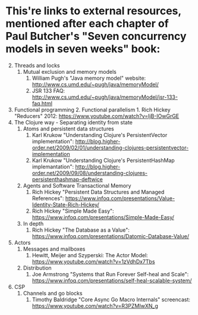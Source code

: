 # This're links to external resources, mentioned after each chapter of Paul Butcher's "Seven concurrency models in seven weeks" book:

2. Threads and locks
    1. Mutual exclusion and memory models
        1. William Pugh's "Java memory model" website: http://www.cs.umd.edu/~pugh/java/memoryModel/
        2. JSR 133 FAQ: http://www.cs.umd.edu/~pugh/java/memoryModel/jsr-133-faq.html
3. Functional programming
    2. Functional parallelism
        1. Rich Hickey "Reducers" 2012: https://www.youtube.com/watch?v=IjB-IOwGrGE
4. The Clojure way - Separating identity from state
    1. Atoms and persistent data structures
        1. Karl Krukow "Understanding Clojure's PersistentVector implementation": http://blog.higher-order.net/2009/02/01/understanding-clojures-persistentvector-implementation
        2. Karl Krukow "Understanding Clojure's PersistentHashMap implemantation": http://blog.higher-order.net/2009/09/08/understanding-clojures-persistenthashmap-deftwice
    2. Agents and Software Transactional Memory
        1. Rich Hickey "Persistent Data Structures and Managed References": https://www.infoq.com/presentations/Value-Identity-State-Rich-Hickey/
        2. Rich Hickey "Simple Made Easy": https://www.infoq.com/presentations/Simple-Made-Easy/
    3. In depth
        1. Rich Hickey "The Database as a Value": https://www.infoq.com/presentations/Datomic-Database-Value/
5. Actors
    1. Messages and mailboxes
        1. Hewitt, Meijer and Szyperski: The Actor Model: https://www.youtube.com/watch?v=1zVdhDx7Tbs
    3. Distribution
        1. Joe Armstrong "Systems that Run Forever Self-heal and Scale": https://www.infoq.com/presentations/self-heal-scalable-system/
6. CSP
    1. Channels and go blocks
        1. Timothy Baldridge "Core Async Go Macro Internals" screencast: https://www.youtube.com/watch?v=R3PZMIwXN_g
